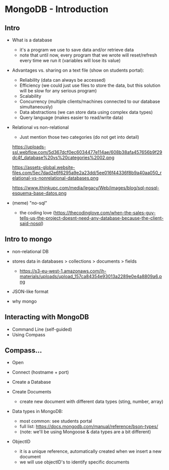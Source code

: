 
# MongoDB - Introduction

<!-- Status: complete -->


## Intro

- What is a database
  - it's a program we use to save data and/or retrieve data
  - note that until now, every program that we wrote will reset/refresh every time we run it (variables will lose its value)


- Advantages vs. sharing on a text file (show on students portal):
  - Reliability (data can always be accessed)
  - Efficiency (we could just use files to store the data, but this solution will be slow for any serious program)
  - Scalability
  - Concurrency (multiple clients/machines connected to our database simultaneously)
  - Data abstractions (we can store data using complex data types)
  - Query language (makes easier to read/write data)



- Relational vs non-relational

  - Just mention those two categories (do not get into detail)

  https://uploads-ssl.webflow.com/5d367dcf0ec6034477e114ae/608b38afa457656b9f29dc4f_database%20vs%20categories%2002.png

  https://assets-global.website-files.com/5ec7dad2e6f6295a9e2a23dd/5ee016f44336f8b9a40aa050_relational-vs-nonrelational-databases.png

  https://www.ithinkupc.com/media/legacy/Web/images/blog/sql-nosql-esquema-base-datos.png


- (meme) "no-sql"
  - the coding love (https://thecodinglove.com/when-the-sales-guy-tells-us-the-project-doesnt-need-any-database-because-the-client-said-nosql)



## Intro to mongo

- non-relational DB

- stores data in databases > collections > documents > fields
  - https://s3-eu-west-1.amazonaws.com/ih-materials/uploads/upload_157ca84354e93013a2289e0e4a8809a6.png

- JSON-like format

- why mongo


## Interacting with MongoDB
- Command Line (self-guided)
- Using Compass


## Compass...

- Open


- Connect (hostname + port)


- Create a Database


- Create Documents
  - create new document with different data types (sting, number, array)


- Data types in MongoDB:
  - most common: see students portal
  - full list: https://docs.mongodb.com/manual/reference/bson-types/
  - (note: we'll be using Mongoose & data types are a bit different)


- ObjectID
  - it is a unique reference, automatically created when we insert a new document
  - we will use objectID's to identify specific documents


